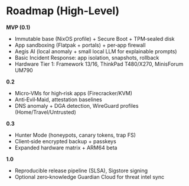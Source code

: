 # Roadmap (High-Level)

**MVP (0.1)**
- Immutable base (NixOS profile) + Secure Boot + TPM‑sealed disk
- App sandboxing (Flatpak + portals) + per‑app firewall
- Aegis AI (local anomaly + small local LLM for explainable prompts)
- Basic Incident Response: app isolation, snapshots, rollback
- Hardware Tier 1: Framework 13/16, ThinkPad T480/X270, MinisForum UM790

**0.2**
- Micro‑VMs for high‑risk apps (Firecracker/KVM)
- Anti‑Evil‑Maid, attestation baselines
- DNS anomaly + DGA detection, WireGuard profiles (Home/Travel/Untrusted)

**0.3**
- Hunter Mode (honeypots, canary tokens, trap FS)
- Client‑side encrypted backup + passkeys
- Expanded hardware matrix + ARM64 beta

**1.0**
- Reproducible release pipeline (SLSA), Sigstore signing
- Optional zero‑knowledge Guardian Cloud for threat intel sync
